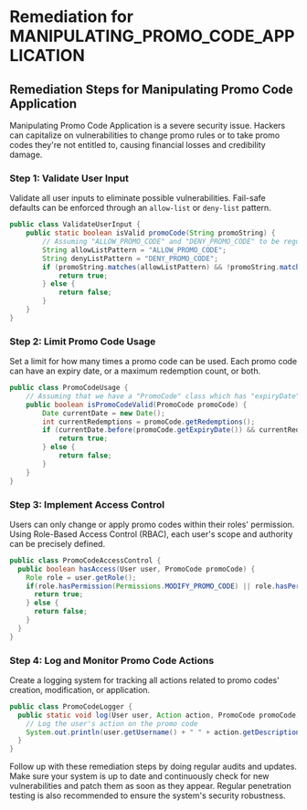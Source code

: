 # Remediation for MANIPULATING_PROMO_CODE_APPLICATION

## Remediation Steps for Manipulating Promo Code Application
Manipulating Promo Code Application is a severe security issue. Hackers can capitalize on vulnerabilities to change promo rules or to take promo codes they're not entitled to, causing financial losses and credibility damage.

### Step 1: Validate User Input
Validate all user inputs to eliminate possible vulnerabilities.  Fail-safe defaults can be enforced through an `allow-list` or `deny-list` pattern.

```java
public class ValidateUserInput {
    public static boolean isValid promoCode(String promoString) {
        // Assuming "ALLOW_PROMO_CODE" and "DENY_PROMO_CODE" to be regular expressions
        String allowListPattern = "ALLOW_PROMO_CODE";
        String denyListPattern = "DENY_PROMO_CODE";
        if (promoString.matches(allowListPattern) && !promoString.matches(denyListPattern)) {
            return true;
        } else {
            return false;
        }
    }
}
```

### Step 2: Limit Promo Code Usage
Set a limit for how many times a promo code can be used. Each promo code can have an expiry date, or a maximum redemption count, or both.

```java
public class PromoCodeUsage {
    // Assuming that we have a "PromoCode" class which has "expiryDate" and "maxRedemptions" fields.
    public boolean isPromoCodeValid(PromoCode promoCode) {
        Date currentDate = new Date();
        int currentRedemptions = promoCode.getRedemptions();
        if (currentDate.before(promoCode.getExpiryDate()) && currentRedemptions < promoCode.getMaxRedemptions()) {
            return true;
        } else {
            return false;
        }
    }
}
```

### Step 3: Implement Access Control
Users can only change or apply promo codes within their roles' permission. Using Role-Based Access Control (RBAC), each user's scope and authority can be precisely defined.

```java
public class PromoCodeAccessControl {
  public boolean hasAccess(User user, PromoCode promoCode) {
    Role role = user.getRole();
    if(role.hasPermission(Permissions.MODIFY_PROMO_CODE) || role.hasPermission(Permissions.APPLY_PROMO_CODE)) {
      return true;
    } else {
      return false;
    }
  }
}
```

### Step 4: Log and Monitor Promo Code Actions
Create a logging system for tracking all actions related to promo codes' creation, modification, or application. 

```java
public class PromoCodeLogger {
  public static void log(User user, Action action, PromoCode promoCode) {
    // Log the user's action on the promo code
    System.out.println(user.getUsername() + " " + action.getDescription() + " promo code: " + promoCode.getCode());
  }
}
```

Follow up with these remediation steps by doing regular audits and updates. Make sure your system is up to date and continuously check for new vulnerabilities and patch them as soon as they appear. Regular penetration testing is also recommended to ensure the system's security robustness.